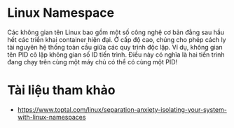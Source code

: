# Linux Namespace

Các không gian tên Linux bao gồm một số công nghệ cơ bản đằng sau hầu hết các triển khai container hiện đại. Ở cấp độ cao, chúng cho phép cách ly tài nguyên hệ thống toàn cầu giữa các quy trình độc lập. Ví dụ, không gian tên PID cô lập không gian số ID tiến trình. Điều này có nghĩa là hai tiến trình đang chạy trên cùng một máy chủ có thể có cùng một PID!

# Tài liệu tham khảo
- https://www.toptal.com/linux/separation-anxiety-isolating-your-system-with-linux-namespaces
